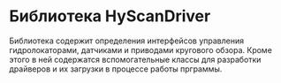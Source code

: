 # Библиотека HyScanDriver

Библиотека содержит определения интерфейсов управления гидролокаторами,
датчиками и приводами кругового обзора. Кроме этого в ней содержатся
вспомогательные классы для разработки драйверов и их загрузки в процессе
работы прграммы.
